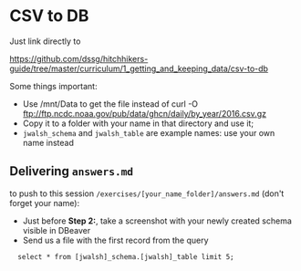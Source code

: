 # CSV to DB

Just link directly to

https://github.com/dssg/hitchhikers-guide/tree/master/curriculum/1_getting_and_keeping_data/csv-to-db


Some things important:

- Use /mnt/Data to get the file instead of curl -O ftp://ftp.ncdc.noaa.gov/pub/data/ghcn/daily/by_year/2016.csv.gz
- Copy it to a folder with your name in that directory and use it;
- `jwalsh_schema` and `jwalsh_table` are example names: use your own name instead


## Delivering `answers.md` 

to push to this session `/exercises/[your_name_folder]/answers.md` (don't forget your name):

- Just before **Step 2:**, take a screenshot with your newly created schema visible in DBeaver
- Send us a file with the first record from the query 

```
  select * from [jwalsh]_schema.[jwalsh]_table limit 5;
``` 

